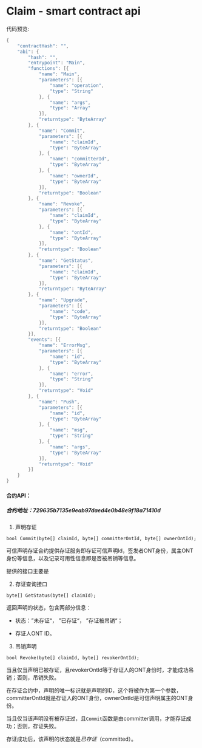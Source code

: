 # Claim - smart contract api

代码预览:

```c++
{
	"contractHash": "",
	"abi": {
		"hash": "",
		"entrypoint": "Main",
		"functions": [{
			"name": "Main",
			"parameters": [{
				"name": "operation",
				"type": "String"
			}, {
				"name": "args",
				"type": "Array"
			}],
			"returntype": "ByteArray"
		}, {
			"name": "Commit",
			"parameters": [{
				"name": "claimId",
				"type": "ByteArray"
			}, {
				"name": "committerId",
				"type": "ByteArray"
			}, {
				"name": "ownerId",
				"type": "ByteArray"
			}],
			"returntype": "Boolean"
		}, {
			"name": "Revoke",
			"parameters": [{
				"name": "claimId",
				"type": "ByteArray"
			}, {
				"name": "ontId",
				"type": "ByteArray"
			}],
			"returntype": "Boolean"
		}, {
			"name": "GetStatus",
			"parameters": [{
				"name": "claimId",
				"type": "ByteArray"
			}],
			"returntype": "ByteArray"
		}, {
			"name": "Upgrade",
			"parameters": [{
				"name": "code",
				"type": "ByteArray"
			}],
			"returntype": "Boolean"
		}],
		"events": [{
			"name": "ErrorMsg",
			"parameters": [{
				"name": "id",
				"type": "ByteArray"
			}, {
				"name": "error",
				"type": "String"
			}],
			"returntype": "Void"
		}, {
			"name": "Push",
			"parameters": [{
				"name": "id",
				"type": "ByteArray"
			}, {
				"name": "msg",
				"type": "String"
			}, {
				"name": "args",
				"type": "ByteArray"
			}],
			"returntype": "Void"
		}]
	}
}
```



#### 合约API：

##### 合约地址：729635b7135e9eab97daed4e0b48e9f18a71410d

1. 声明存证

```
bool Commit(byte[] claimId, byte[] committerOntId, byte[] ownerOntId);
```

可信声明存证合约提供存证服务即存证可信声明Id，签发者ONT身份，属主ONT身份等信息，以及记录可用性信息即是否被吊销等信息。



提供的接口主要是

2. 存证查询接口

```
byte[] GetStatus(byte[] claimId);
```

返回声明的状态，包含两部分信息：

- 状态：”未存证“， ”已存证“， ”存证被吊销“；

- 存证人ONT ID。

  

3. 吊销声明

```
bool Revoke(byte[] claimId, byte[] revokerOntId);
```

当且仅当声明已被存证，且revokerOntId等于存证人的ONT身份时，才能成功吊销；否则，吊销失败。

在存证合约中，声明的唯一标识就是声明的ID，这个将被作为第一个参数，committerOntId就是存证人的ONT身份，ownerOntId是可信声明属主的ONT身份。

当且仅当该声明没有被存证过，且`Commit`函数是由committer调用，才能存证成功；否则，存证失败。

存证成功后，该声明的状态就是*已存证*（committed）。